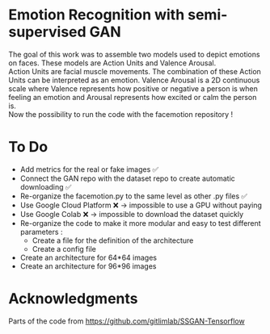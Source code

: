 # Emotion Recognition with semi-supervised GAN

The goal of this work was to assemble two models used to depict emotions on faces. These models are Action Units and Valence Arousal. <br/>
Action Units are facial muscle movements. The combination of these Action Units can be interpreted as an emotion. 
Valence Arousal is a 2D continuous scale where Valence represents how positive or negative a person is when feeling an emotion and Arousal represents how excited or calm the person is. <br/>
Now the possibility to run the code with the facemotion repository ! 

# To Do

- Add metrics for the real or fake images ✅
- Connect the GAN repo with the dataset repo to create automatic downloading ✅
- Re-organize the facemotion.py to the same level as other .py files ✅
- Use Google Cloud Platform ❌ -> impossible to use a GPU without paying
- Use Google Colab ❌ -> impossible to download the dataset quickly
- Re-organize the code to make it more modular and easy to test different parameters :
  - Create a file for the definition of the architecture
  - Create a config file
- Create an architecture for 64*64 images
- Create an architecture for 96*96 images


# Acknowledgments

Parts of the code from https://github.com/gitlimlab/SSGAN-Tensorflow
